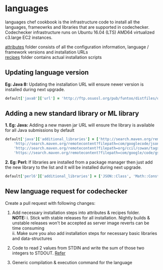 # languages

languages chef cookbook is the infrastructure code to install all the languages, frameowrks and libraries that are supported in codechecker. Codechecker infrastructure runs on Ubuntu 16.04 (LTS) AMD64 virtualized c3.large EC2 instances.

[attributes](https://github.com/interviewstreet/languages/tree/master/attributes) folder consists of all the configuration information, language / framework versions and installation URLs  
[recipes](https://github.com/interviewstreet/languages/tree/master/recipes) folder contains actual installation scripts

## Updating language version

**Eg: Java 8:** Updating the installation URL will ensure newer version is installed during next upgrade.
```ruby
default['java8']['url'] = 'http://ftp.osuosl.org/pub/funtoo/distfiles/oracle-java/jdk-8u144-linux-x64.tar.gz'
```

## Adding a new standard library or ML library

**1. Eg: Java:** Adding a new maven jar URL will ensure the library is available for all Java submissions by default
```ruby
default['java']['additional_libraries'] = ['http://search.maven.org/remotecontent?filepath=org/testng/testng/6.8.8/testng-6.8.8.jar',
	'http://search.maven.org/remotecontent?filepath=com/googlecode/json-simple/json-simple/1.1.1/json-simple-1.1.1.jar',
	'http://search.maven.org/remotecontent?filepath=org/ccil/cowan/tagsoup/tagsoup/1.2.1/tagsoup-1.2.1.jar',
	'https://search.maven.org/remotecontent?filepath=com/google/code/gson/gson/2.8.2/gson-2.8.2.jar']
```
**2. Eg: Perl:** If libraries are installed from a package manager then just add the new library to the list and it will be installed during next upgrade.
```ruby
default['perl6']['additional_libraries'] = ['JSON::Class', 'Math::Constants', 'Stats', 'XML::Class', 'Math::Matrix', 'Math::Vector']
```

## New language request for codechecker
Create a pull request with following changes:
1. Add necessary installation steps into attributes & recipes folder.  
	**NOTE:** i. Stick with stable releases for all installation. Nightly builds & unstable releases won't be accepted as server image reverts can be time consuming  
		ii. Make sure you also add installation steps for necessary basic libraries and data-structures  
	
2. Code to read 2 values from STDIN and write the sum of those two integers to STDOUT. [Refer](https://www.hackerrank.com/challenges/solve-me-first)
3. Generic compilation & execution command for the language
	
